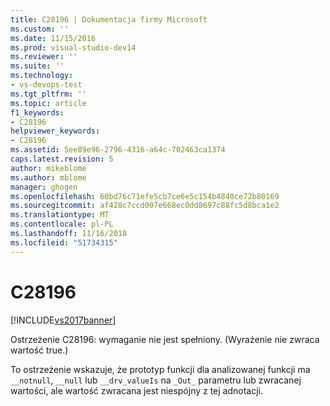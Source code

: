 ```yaml
---
title: C28196 | Dokumentacja firmy Microsoft
ms.custom: ''
ms.date: 11/15/2016
ms.prod: visual-studio-dev14
ms.reviewer: ''
ms.suite: ''
ms.technology:
- vs-devops-test
ms.tgt_pltfrm: ''
ms.topic: article
f1_keywords:
- C28196
helpviewer_keywords:
- C28196
ms.assetid: 5ee89e96-2796-4316-a64c-702463ca1374
caps.latest.revision: 5
author: mikeblome
ms.author: mblome
manager: ghogen
ms.openlocfilehash: 60bd76c71efe5cb7ce6e5c154b4840ce72b80169
ms.sourcegitcommit: af428c7ccd007e668ec0dd8697c88fc5d8bca1e2
ms.translationtype: MT
ms.contentlocale: pl-PL
ms.lasthandoff: 11/16/2018
ms.locfileid: "51734315"
---
```

# <a name="c28196"></a>C28196
[!INCLUDE[vs2017banner](../includes/vs2017banner.md)]

Ostrzeżenie C28196: wymaganie nie jest spełniony. (Wyrażenie nie zwraca wartość true.)  
  
 To ostrzeżenie wskazuje, że prototyp funkcji dla analizowanej funkcji ma `__notnull`, `__null` lub `__drv_valueIs` na `_Out_` parametru lub zwracanej wartości, ale wartość zwracana jest niespójny z tej adnotacji.



